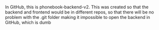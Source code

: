 In GitHub, this is phonebook-backend-v2. This was created so that the backend and frontend would be in different repos, so that there will be no problem with the .git folder making it impossible to open the backend in GitHub, which is dumb
